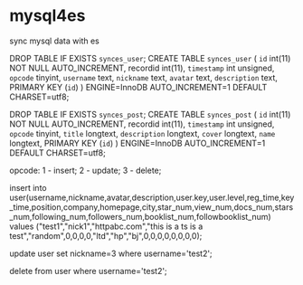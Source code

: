 # mysql4es
sync mysql data with es

DROP TABLE IF EXISTS `synces_user`;
CREATE TABLE `synces_user` (
  `id` int(11) NOT NULL AUTO_INCREMENT,
   recordid int(11),
  `timestamp` int unsigned,
  `opcode` tinyint,
  `username` text,
  `nickname` text,
  `avatar` text,
  `description` text,
  PRIMARY KEY (`id`)
) ENGINE=InnoDB AUTO_INCREMENT=1 DEFAULT CHARSET=utf8;

DROP TABLE IF EXISTS `synces_post`;
CREATE TABLE `synces_post` (
  `id` int(11) NOT NULL AUTO_INCREMENT,
   recordid int(11),
  `timestamp` int unsigned,
  `opcode` tinyint,
  `title` longtext,
  `description` longtext,
  `cover` longtext,
  `name` longtext,
  PRIMARY KEY (`id`)
) ENGINE=InnoDB AUTO_INCREMENT=1 DEFAULT CHARSET=utf8;

opcode:
1 - insert;
2 - update;
3 - delete;

insert into user(username,nickname,avatar,description,user.key,user.level,reg_time,key_time,position,company,homepage,city,star_num,view_num,docs_num,stars_num,following_num,followers_num,booklist_num,followbooklist_num) values ("test1","nick1","httpabc.com","this is a ts is a test","random",0,0,0,0,"ltd","hp","bj",0,0,0,0,0,0,0,0);

update user set nickname=3 where username='test2';

delete from user where username='test2';
